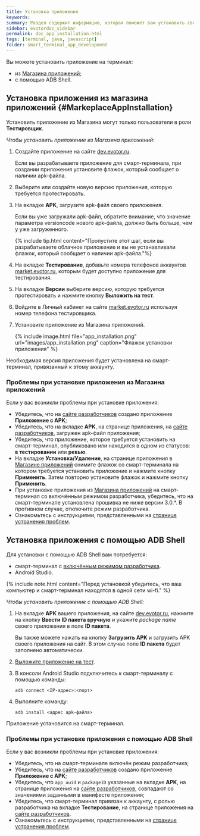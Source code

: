 ```yaml
---
title: Установка приложения
keywords:
summary: Раздел содержит информацию, которая поможет вам установить своё приложение на смарт-терминал как с помощью Магазина приложений так и с помощью ADB Shell.
sidebar: evotordoc_sidebar
permalink: doc_app_installation.html
tags: [terminal, java, javascript]
folder: smart_terminal_app_development
---
```


Вы можете установить приложение на терминал:

* из [Магазина приложений](https://market.evotor.ru);
* с помощью ADB Shell.

## Установка приложения из магазина приложений {#MarkeplaceAppInstallation}

Установить приложение из Магазина могут только пользователи в роли **Тестировщик**.

*Чтобы установить приложение из Магазина приложений:*

1. Создайте приложение на сайте [dev.evotor.ru](https://dev.evotor.ru).

   Если вы разрабатываете приложение для смарт-терминала, при создании приложения установите флажок, который сообщает о наличии apk-файла.

2. Выберите или создайте новую версию приложения, которую требуется протестировать.

3. На вкладке **APK**, загрузите apk-файл своего приложения.

   Если вы уже загружали apk-файл, обратите внимание, что значение параметра versioncode нового apk-файла, должно быть больше, чем у уже загруженного.

   {% include tip.html content="Пропустите этот шаг, если вы разрабатываете облачное приложение и вы не устанавливали флажок, который сообщает о наличии apk-файла."%}

4. На вкладке **Тестирование**, добавьте номера телефонов аккаунтов [market.evotor.ru](https://market.evotor.ru), которым будет доступно приложение для тестирования.

5. На вкладке **Версии** выберите версию, которую требуется протестировать и нажмите кнопку **Выложить на тест**.

6. Войдите в Личный кабинет на сайте [market.evotor.ru](https://market.evotor.ru) используя номер телефона тестировщика.

7. Установите приложение из Магазина приложений.

    {% include image.html file="app_installation.png" url="images/app_installation.png" caption="Флажок установки приложения" %}

Необходимая версия приложения будет установлена на смарт-терминал, привязанный к этому аккаунту.

### Проблемы при установке приложения из Магазина приложений

Если у вас возникли проблемы при установке приложения:

* Убедитесь, что на [сайте разработчиков](https://dev.evotor.ru) создано приложение **Приложение с APK**;
* Убедитесь, что на вкладке **APK**, на странице приложения, на [сайте разработчиков](https://dev.evotor.ru), загружен apk-файл приложения;
* Убедитесь, что приложение, которое требуется установить на смарт-терминал, опубликовано или находится в одном из статусов: **в тестировании** или **ревью**.
* На вкладке **Установка/Удаление**, на странице приложения в [Магазине приложений](https://market.evotor.ru) снимите флажок со смарт-терминала на котором требуется установить приложение и нажмите кнопку **Применить**. Затем повторно установите флажок и нажмите кнопку **Применить**.
* При установке приложения из [Магазина приложений](https://market.evotor.ru) на смарт-терминал со включённым режимом разработчика, убедитесь, что на смарт-терминале установлена прошивка не ниже версии 3.0.\*. В противном случае, отключите режим разработчика.
* Ознакомьтесь с инструкциями, представленными на [странице устранения проблем](./doc_installation_troubleshooting.html).

## Установка приложения с помощью ADB Shell

Для установки с помощью ADB Shell вам потребуется:

* смарт-терминал с [включённым режимом разработчика](./doc_app_developer_mode.html).
* Android Studio.

{% include note.html content="Перед установкой убедитесь, что ваш компьютер и смарт-терминал находятся в одной сети wi-fi." %}

*Чтобы установить приложение с помощью ADB Shell:*

1. На вкладке **APK** вашего приложения, на сайте [dev.evotor.ru](https://dev.evotor.ru), нажмите на кнопку **Ввести ID пакета вручную** и укажите *package name* своего приложения в поле **ID пакета**.

   Вы также можете нажать на кнопку **Загрузить APK** и загрузить APK своего приложения на сайт. В этом случае поле **ID пакета** будет заполнено автоматически.

2. [Выложите приложение на тест](./doc_app_testing.html).

3. В консоли Android Studio подключитесь к смарт-терминалу с помощью команды:

   `adb connect <IP-адрес>:<порт>`

4. Выполните команду:

   `adb install <адрес apk-файла>`

Приложение установится на смарт-терминал.

### Проблемы при установке приложения с помощью ADB Shell

Если у вас возникли проблемы при установке приложения:

* Убедитесь, что на смарт-терминале включён режим разработчика;
* Убедитесь, что на [сайте разработчиков](https://dev.evotor.ru) создано приложение **Приложение с APK**;
* Убедитесь, что `app_uuid` и `packageID` указанные на вкладке **APK**, на странице приложения на [сайте разработчиков](https://dev.evotor.ru), совпадают со значениями заданными в манифесте приложения;
* Убедитесь, что смарт-терминал привязан к аккаунту, с ролью разработчика на вкладке **Тестирование**, на странице приложения на [сайте разработчиков](https://dev.evotor.ru).
* Ознакомьтесь с инструкциями, представленными на [странице устранения проблем](./doc_installation_troubleshooting.html).
